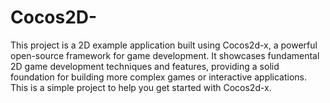 # Cocos2D-

This project is a 2D example application built using Cocos2d-x, a powerful open-source framework for game development. It showcases fundamental 2D game development techniques and features, providing a solid foundation for building more complex games or interactive applications. This is a simple project to help you get started with Cocos2d-x.